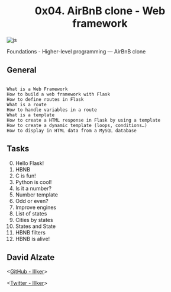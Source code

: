 <center> <h1>0x04. AirBnB clone - Web framework</h1> </center>

![js](https://media.makeameme.org/created/clones-clones-of.jpg)


 Foundations - Higher-level programming ― AirBnB clone

## General

```

What is a Web Framework
How to build a web framework with Flask
How to define routes in Flask
What is a route
How to handle variables in a route
What is a template
How to create a HTML response in Flask by using a template
How to create a dynamic template (loops, conditions…)
How to display in HTML data from a MySQL database

```

## Tasks

0. Hello Flask!
1. HBNB
2. C is fun!
3. Python is cool!
4. Is it a number?
5. Number template
6. Odd or even?
7. Improve engines
8. List of states
9. Cities by states
10. States and State
11. HBNB filters
12. HBNB is alive!


## David Alzate 

<[GitHub - Illker](https://github.com/illker)>

<[Twitter - Illker](https://twitter.com/illker)>
